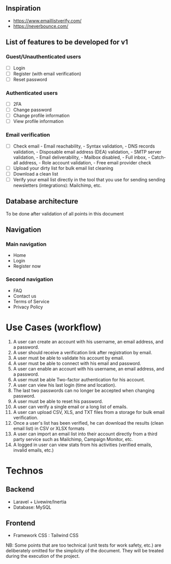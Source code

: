  ## Inspiration
 - https://www.emaillistverify.com/
 - https://neverbounce.com/

## List of features to be developed for v1
### Guest/Unauthenticated users
- [ ] Login
- [ ] Register (with email verification)
- [ ] Reset password

### Authenticated users
- [ ] 2FA
- [ ] Change password
- [ ] Change profile information
- [ ] View profile information

### Email verification
- [ ] Check email 
      - Email reachability, 
      - Syntax validation, 
      - DNS records validation, 
      - Disposable email address (DEA) validation, 
      - SMTP server validation, 
      - Email deliverability, 
      - Mailbox disabled, 
      - Full inbox, 
      - Catch-all address, 
      - Role account validation, 
      - Free email provider check
- [ ] Upload your dirty list for bulk email list cleaning
- [ ] Download a clean list
- [ ] Verify your email list directly in the tool that you use for sending sending newsletters (integrations): Mailchimp, etc.

## Database architecture
To be done after validation of all points in this document

## Navigation

### Main navigation
- Home
- Login
- Register now

### Second navigation
- FAQ
- Contact us
- Terms of Service 
- Privacy Policy

# Use Cases (workflow)
1. A user can create an account with his username, an email address, and a password.
2. A user should receive a verification link after registration by email.
3. A user must be able to validate his account by email.
4. A user must be able to connect with his email and password.
5. A user can enable an account with his username, an email address, and a password.
6. A user must be able Two-factor authentication for his account.
7. A user can view his last login (time and location).
8. The last two passwords can no longer be accepted when changing password.
9. A user must be able to reset his password.
10. A user can verify a single email or a long list of emails.
11. A user can upload CSV, XLS, and TXT files from a storage for bulk email verification.
12. Once a user's list has been verified, he can download the results (clean email list) in CSV or XLSX formats
13. A user can import an email list into their account directly from a third party service such as Mailchimp, Campaign Monitor, etc.
14. A logged in user can view stats from his activities (verified emails, invalid emails, etc.)

# Technos

## Backend
- Laravel + Livewire/Inertia
- Database: MySQL

## Frontend
- Framework CSS : Tailwind CSS

NB: Some points that are too technical (unit tests for work safety, etc.) are deliberately omitted for the simplicity of the document. They will be treated during the execution of the project.

